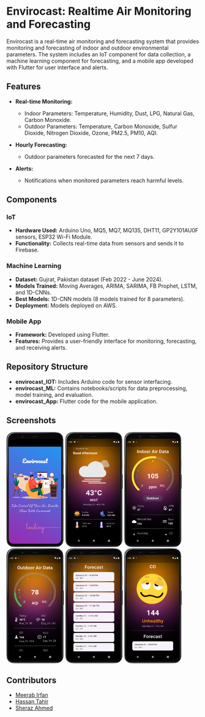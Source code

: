 # Envirocast: Realtime Air Monitoring and Forecasting

Envirocast is a real-time air monitoring and forecasting system that provides monitoring and forecasting of indoor and outdoor environmental parameters. The system includes an IoT component for data collection, a machine learning component for forecasting, and a mobile app developed with Flutter for user interface and alerts.

## Features

- **Real-time Monitoring:**
  - Indoor Parameters: Temperature, Humidity, Dust, LPG, Natural Gas, Carbon Monoxide.
  - Outdoor Parameters: Temperature, Carbon Monoxide, Sulfur Dioxide, Nitrogen Dioxide, Ozone, PM2.5, PM10, AQI.

- **Hourly Forecasting:**
  - Outdoor parameters forecasted for the next 7 days.

- **Alerts:**
  - Notifications when monitored parameters reach harmful levels.

## Components

### IoT
- **Hardware Used:** Arduino Uno, MQ5, MQ7, MQ135, DHT11, GP2Y101AU0F sensors, ESP32 Wi-Fi Module.
- **Functionality:** Collects real-time data from sensors and sends it to Firebase.

### Machine Learning
- **Dataset:** Gujrat, Pakistan dataset (Feb 2022 - June 2024).
- **Models Trained:** Moving Averages, ARIMA, SARIMA, FB Prophet, LSTM, and 1D-CNNs.
- **Best Models:** 1D-CNN models (8 models trained for 8 parameters).
- **Deployment:** Models deployed on AWS.

### Mobile App
- **Framework:** Developed using Flutter.
- **Features:** Provides a user-friendly interface for monitoring, forecasting, and receiving alerts.

## Repository Structure

- **envirocast_IOT:** Includes Arduino code for sensor interfacing.
- **envirocast_ML:** Contains notebooks/scripts for data preprocessing, model training, and evaluation.
- **envirocast_App:** Flutter code for the mobile application.

## Screenshots

<img src="https://github.com/11a55an/air-pollution-forecasting/blob/main/envirocast_App/screenshots/splash.png" alt="Splash Screen" width="150" height="300">

<img src="https://github.com/11a55an/air-pollution-forecasting/blob/main/envirocast_App/screenshots/home.png" alt="Home Screen" width="150" height="300">

<img src="https://github.com/11a55an/air-pollution-forecasting/blob/main/envirocast_App/screenshots/indoor.png" alt="Indoor Screen" width="150" height="300">

<img src="https://github.com/11a55an/air-pollution-forecasting/blob/main/envirocast_App/screenshots/outdoor.png" alt="Outdoor Screen" width="150" height="300">

<img src="https://github.com/11a55an/air-pollution-forecasting/blob/main/envirocast_App/screenshots/forecast.png" alt="Forecast Screen" width="150" height="300">

<img src="https://github.com/11a55an/air-pollution-forecasting/blob/main/envirocast_App/screenshots/detail.png" alt="Detail Screen" width="150" height="300">

## Contributors

- [Meerab Irfan](https://github.com/Meer03)
- [Hassan Tahir](https://github.com/11a55an)
- [Sheraz Ahmed](https://github.com/SherazAhmed100)
